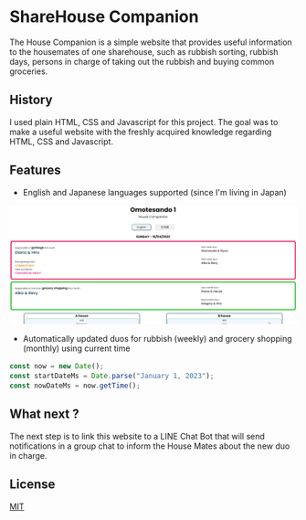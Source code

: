 # ShareHouse Companion

The House Companion is a simple website that provides useful information to the housemates of one sharehouse, such as rubbish sorting, rubbish days, persons in charge of taking out the  rubbish and buying common groceries.

## History

I used plain HTML, CSS and Javascript for this project. The goal was to make a useful website with the freshly acquired knowledge regarding HTML, CSS and Javascript.

## Features

- English and Japanese languages supported (since I'm living in Japan)

![](https://github.com/Fly0w/Omotesando1/blob/main/Media/Animation.gif)

- Automatically updated duos for rubbish (weekly) and grocery shopping (monthly) using current time


```javascript
const now = new Date();
const startDateMs = Date.parse("January 1, 2023");
const nowDateMs = now.getTime();
```



## What next ?

The next step is to link this website to a LINE Chat Bot that will send notifications in a group chat to inform the House Mates about the new duo in charge.

## License

[MIT](https://choosealicense.com/licenses/mit/)

